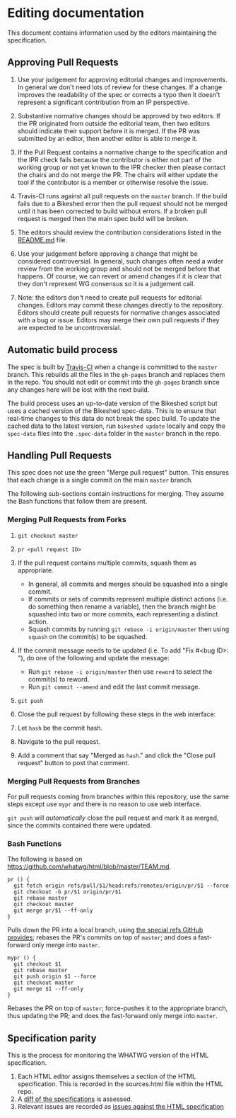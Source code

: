 # Editing documentation

This document contains information used by the editors maintaining the specification.

## Approving Pull Requests

1. Use your judgement for approving editorial changes and improvements. In general we don't need lots of review for these changes. If a change improves the readability of the spec or corrects a typo then it doesn't represent a significant contribution from an IP perspective.

2. Substantive normative changes should be approved by two editors. If the PR originated from outside the editorial team, then two editors should indicate their support before it is merged. If the PR was submitted by an editor, then another editor is able to merge it.

3. If the Pull Request contains a normative change to the specification and the IPR check fails because the contributor is either not part of the working group or not yet known to the IPR checker then please contact the chairs and do not merge the PR. The chairs will either update the tool if the contributor is a member or otherwise resolve the issue.

4. Travis-CI runs against all pull requests on the `master` branch. If the build fails due to a Bikeshed error then the pull request should not be merged until it has been corrected to build without errors. If a broken pull request is merged then the main spec build will be broken.

5. The editors should review the contribution considerations listed in the [README.md](README.md) file.

6. Use your judgement before approving a change that might be considered controversial. In general, such changes often need a wider review from the working group and should not be merged before that happens. Of course, we can revert or amend changes if it is clear that they don't represent WG consensus so it is a judgement call.

7. Note: the editors don't need to create pull requests for editorial changes. Editors may commit these changes directly to the repository. Editors should create pull requests for normative changes associated with a bug or issue. Editors may merge their own pull requests if they are expected to be uncontroversial.

## Automatic build process

The spec is built by [Travis-CI](https://travis-ci.org/) when a change is committed to the `master` branch. This rebuilds all the files in the `gh-pages` branch and replaces them in the repo. You should not edit or commit into the `gh-pages` branch since any changes here will be lost with the next build.

The build process uses an up-to-date version of the Bikeshed script but uses a cached version of the Bikeshed spec-data. This is to ensure that real-time changes to this data do not break the spec build. To update the cached data to the latest version, run `bikeshed update` locally and copy the `spec-data` files into the `.spec-data` folder in the `master` branch in the repo.

## Handling Pull Requests

This spec does not use the green "Merge pull request" button. This ensures that each change is a single commit on the main `master` branch.

The following sub-sections contain instructions for merging. They assume the Bash functions that follow them are present.

### Merging Pull Requests from Forks

1. `git checkout master`

1. `pr <pull request ID>`

1. If the pull request contains multiple commits, squash them as appropriate.
   * In general, all commits and merges should be squashed into a single commit.
   * If commits or sets of commits represent multiple distinct actions (i.e. do something then rename a variable), then the branch might be squashed into two or more commits, each representing a distinct action.
   * Squash commits by running `git rebase -i origin/master` then using `squash` on the commit(s) to be squashed.

1. If the commit message needs to be updated (i.e. To add "Fix #\<bug ID\>: "), do one of the following and update the message:
    * Run `git rebase -i origin/master` then use `reword` to select the commit(s) to reword.
    * Run `git commit --amend` and edit the last commit message.

1. `git push`

1. Close the pull request by following these steps in the web interface:
  1. Let `hash` be the commit hash.
  1. Navigate to the pull request.
  1. Add a comment that say "Merged as `hash`." and click the "Close pull request" button to post that
comment.

### Merging Pull Requests from Branches
For pull requests coming from branches within this repository, use the same steps except use `mypr` and there is no reason to use web interface.

`git push` will _automatically_ close the pull request and mark it as merged, since the commits contained there were updated.

### Bash Functions
The following is based on https://github.com/whatwg/html/blob/master/TEAM.md.

```
pr () {
  git fetch origin refs/pull/$1/head:refs/remotes/origin/pr/$1 --force
  git checkout -b pr/$1 origin/pr/$1
  git rebase master
  git checkout master
  git merge pr/$1 --ff-only
}
```
Pulls down the PR into a local branch, using [the special refs GitHub provides](https://help.github.com/articles/checking-out-pull-requests-locally/); rebases the PR's commits on top of `master`; and does a fast-forward only merge into `master`.

```
mypr () {
  git checkout $1
  git rebase master
  git push origin $1 --force
  git checkout master
  git merge $1 --ff-only
}
```
Rebases the PR on top of `master`; force-pushes it to the appropriate branch, thus updating the PR; and does the fast-forward only merge into `master`.


## Specification parity

This is the process for monitoring the WHATWG version of the HTML specification.

1. Each HTML editor assigns themselves a section of the HTML specification. This is recorded in the sources.html file within the HTML repo.
2. A [diff of the specifications](https://diffofhtmls.herokuapp.com/) is assessed.
3. Relevant issues are recorded as [issues against the HTML specification](https://github.com/w3c/html/issues)

